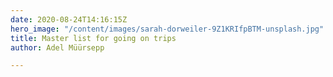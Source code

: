 ```yaml
---
date: 2020-08-24T14:16:15Z
hero_image: "/content/images/sarah-dorweiler-9Z1KRIfpBTM-unsplash.jpg"
title: Master list for going on trips
author: Adel Müürsepp

---
```

